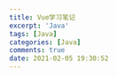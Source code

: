 ```yaml
---
title: Vue学习笔记
excerpt: 'Java'
tags: [Java]
categories: [Java]
comments: true
date: 2021-02-05 19:30:52
---
```




